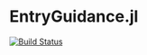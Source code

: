 # EntryGuidance.jl

[![Build Status](https://travis-ci.com/RoboticExplorationLab/EntryGuidance.jl.svg?token=SqgAVz1CAUik7HkKWcXq&branch=master)](https://travis-ci.com/RoboticExplorationLab/EntryGuidance.jl)
